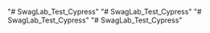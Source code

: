 "# SwagLab_Test_Cypress" 
"# SwagLab_Test_Cypress" 
"# SwagLab_Test_Cypress" 
"# SwagLab_Test_Cypress" 
